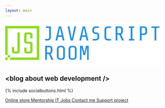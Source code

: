 ```yaml
---
layout: main
---
```


<!-- <h1>JavaScript Room</h1> -->
<div>
  <img id="logo" src="/assets/img/logo-text-horizontal.png" />
</div>

<h2>&lt;blog about web development /&gt;</h2>

{% include socialbuttons.html %}
<div class="btn-container">
  <a
    class="btn"
    href="https://shop.roomjs.com"
    title="Merch for devs"
    target="_blank"
    rel="noopener noreferrer"
  >
    <i class="fas fa-tshirt"></i>
    Online store
  </a>
  <a
    class="btn"
    href="https://mentor.roomjs.com"
    title="Mentorship"
    target="_blank"
    rel="noopener noreferrer"
  >
    <i class="fas fa-user-graduate"></i>
    Mentorship
  </a>
  <a
    class="btn"
    href="https://jobs.roomjs.com"
    title="IT jobs portal"
    target="_blank"
    rel="noopener noreferrer"
  >
    <i class="fas fa-suitcase"></i>
    IT Jobs
  </a>
  <a
    class="btn"
    href="mail:info@roomjs.com"
    title="Contact me"
    target="_blank"
    rel="noopener noreferrer"
  >
    <i class="fas fa-envelope"></i>
    Contact me
  </a>
  <a
    class="btn blue"
    href="http://support.roomjs.com"
    title="Support project"
    target="_blank"
    rel="noopener noreferrer"
  >
    <i class="fas fa-donate"></i>
    Support project
  </a>
</div>
